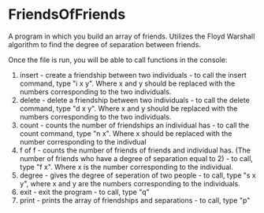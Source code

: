 # FriendsOfFriends
A program in which you build an array of friends. Utilizes the Floyd Warshall algorithm to find the degree of separation between friends.

Once the file is run, you will be able to call functions in the console:

 1) insert - create a friendship between two individuals
           - to call the insert command, type "i x y". Where x and y should be replaced with the numbers corresponding to the two individuals.
 2) delete - delete a friendship between two individuals
           - to call the delete command, type "d x y". Where x and y should be replaced with the numbers corresponding to the two individuals.
 3) count  - counts the number of friendships an individual has
           - to call the count command, type "n x". Where x should be replaced with the number corresponding to the indivdual
 4) f of f - counts the number of friends of friends and individual has. (The number of friends who have a degree of separation equal to 2) 
           - to call, type "f x". Where x is the number corresponding to the individual.
 5) degree - gives the degree of seperation of two people 
           - to call, type "s x y", where x and y are the numbers corresponding to the individuals.
 6) exit   - exit the program
           - to call, type "q"
 8) print  - prints the array of friendships and separations
           - to call, type "p"
 
